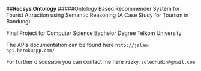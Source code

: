 ##**Recsys Ontology**
#####Ontology Based Recommender System for Tourist Attraction using Semantic Reasoning (A Case Study for Tourism in Bandung)

Final Project for Computer Science Bachelor Degree Telkom University

The APIs documentation can be found here `http://jalan-api.herokuapp.com/`

For further discussion you can contact me here `rizky.solechudin@gmail.com`